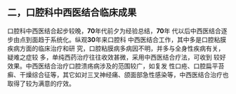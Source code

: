 ## 二，口腔科中西医结合临床成果

  口腔科中西医结合起步较晚，**70**年代前夕为经验总结，**70**年 代以后中西医结合逐步由点到面趋于系统化。纵观**30**年来口腔科 中西医结合工作，其中多是口腔粘膜疾病方面的临床治疗和研  究，口腔粘膜病多病因不明，并多与全身性疾病有关，疑难之症较 多，单纯西药治疗往往收效甚微，采用中西医结合疗法，可收到 较好效果。中西医结合治疗口腔溃疡病涉及的范围较广，如复发  性口疮、口腔扁平苔癣、干燥综合征等，其它如对三叉神经痛、颌面部急性感染等，中西医结合治疗也取得了较为满意的疗效。
